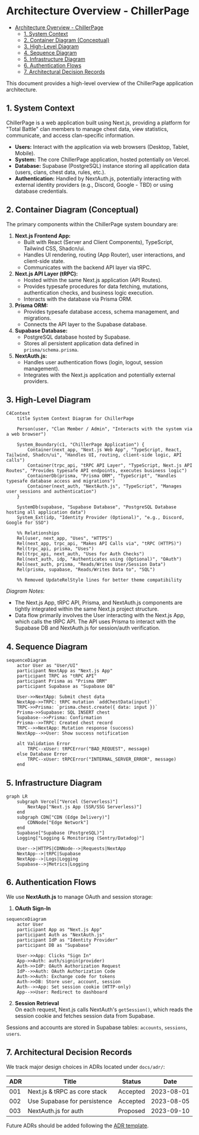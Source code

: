 # Architecture Overview - ChillerPage

<!-- Table of Contents -->
- [Architecture Overview - ChillerPage](#architecture-overview---chillerpage)
  - [1. System Context](#1-system-context)
  - [2. Container Diagram (Conceptual)](#2-container-diagram-conceptual)
  - [3. High-Level Diagram](#3-high-level-diagram)
  - [4. Sequence Diagram](#4-sequence-diagram)
  - [5. Infrastructure Diagram](#5-infrastructure-diagram)
  - [6. Authentication Flows](#6-authentication-flows)
  - [7. Architectural Decision Records](#7-architectural-decision-records)

This document provides a high-level overview of the ChillerPage application architecture.

## 1. System Context

ChillerPage is a web application built using Next.js, providing a platform for "Total Battle" clan members to manage chest data, view statistics, communicate, and access clan-specific information.

*   **Users:** Interact with the application via web browsers (Desktop, Tablet, Mobile).
*   **System:** The core ChillerPage application, hosted potentially on Vercel.
*   **Database:** Supabase (PostgreSQL) instance storing all application data (users, clans, chest data, rules, etc.).
*   **Authentication:** Handled by NextAuth.js, potentially interacting with external identity providers (e.g., Discord, Google - TBD) or using database credentials.

## 2. Container Diagram (Conceptual)

The primary components within the ChillerPage system boundary are:

1.  **Next.js Frontend App:**
    *   Built with React (Server and Client Components), TypeScript, Tailwind CSS, Shadcn/ui.
    *   Handles UI rendering, routing (App Router), user interactions, and client-side state.
    *   Communicates with the backend API layer via tRPC.
2.  **Next.js API Layer (tRPC):**
    *   Hosted within the same Next.js application (API Routes).
    *   Provides typesafe procedures for data fetching, mutations, authentication checks, and business logic execution.
    *   Interacts with the database via Prisma ORM.
3.  **Prisma ORM:**
    *   Provides typesafe database access, schema management, and migrations.
    *   Connects the API layer to the Supabase database.
4.  **Supabase Database:**
    *   PostgreSQL database hosted by Supabase.
    *   Stores all persistent application data defined in `prisma/schema.prisma`.
5.  **NextAuth.js:**
    *   Handles user authentication flows (login, logout, session management).
    *   Integrates with the Next.js application and potentially external providers.

## 3. High-Level Diagram

```mermaid
C4Context
    title System Context Diagram for ChillerPage

    Person(user, "Clan Member / Admin", "Interacts with the system via a web browser")

    System_Boundary(c1, "ChillerPage Application") {
        Container(next_app, "Next.js Web App", "TypeScript, React, Tailwind, Shadcn/ui", "Handles UI, routing, client-side logic, API calls")
        Container(trpc_api, "tRPC API Layer", "TypeScript, Next.js API Routes", "Provides typesafe API endpoints, executes business logic")
        ContainerDb(prisma, "Prisma ORM", "TypeScript", "Handles typesafe database access and migrations")
        Container(next_auth, "NextAuth.js", "TypeScript", "Manages user sessions and authentication")
    }

    SystemDb(supabase, "Supabase Database", "PostgreSQL Database hosting all application data")
    System_Ext(idp, "Identity Provider (Optional)", "e.g., Discord, Google for SSO")

    %% Relationships
    Rel(user, next_app, "Uses", "HTTPS")
    Rel(next_app, trpc_api, "Makes API Calls via", "tRPC (HTTPS)")
    Rel(trpc_api, prisma, "Uses")
    Rel(trpc_api, next_auth, "Uses for Auth Checks")
    Rel(next_auth, idp, "Authenticates using (Optional)", "OAuth")
    Rel(next_auth, prisma, "Reads/Writes User/Session Data")
    Rel(prisma, supabase, "Reads/Writes Data to", "SQL")

    %% Removed UpdateRelStyle lines for better theme compatibility
```

*Diagram Notes:*
*   The Next.js App, tRPC API, Prisma, and NextAuth.js components are tightly integrated within the same Next.js project structure.
*   Data flow primarily involves the User interacting with the Next.js App, which calls the tRPC API. The API uses Prisma to interact with the Supabase DB and NextAuth.js for session/auth verification.

## 4. Sequence Diagram

```mermaid
sequenceDiagram
    actor User as "User/UI"
    participant NextApp as "Next.js App"
    participant TRPC as "tRPC API"
    participant Prisma as "Prisma ORM"
    participant Supabase as "Supabase DB"

    User->>NextApp: Submit chest data
    NextApp->>TRPC: tRPC mutation `addChestData(input)`
    TRPC->>Prisma: `prisma.chest.create({ data: input })`
    Prisma->>Supabase: SQL INSERT chest
    Supabase-->>Prisma: Confirmation
    Prisma-->>TRPC: Created chest record
    TRPC-->>NextApp: Mutation response (success)
    NextApp-->>User: Show success notification

    alt Validation Error
        TRPC--xUser: tRPCError("BAD_REQUEST", message)
    else Database Error
        TRPC--xUser: tRPCError("INTERNAL_SERVER_ERROR", message)
    end
```

## 5. Infrastructure Diagram

```mermaid
graph LR
    subgraph Vercel["Vercel (Serverless)"]
        NextApp["Next.js App (SSR/SSG Serverless)"]
    end
    subgraph CDN["CDN (Edge Delivery)"]
        CDNNode["Edge Network"]
    end
    Supabase["Supabase (PostgreSQL)"]
    Logging["Logging & Monitoring (Sentry/Datadog)"]

    User-->|HTTPS|CDNNode-->|Requests|NextApp
    NextApp-->|tRPC|Supabase
    NextApp-->|Logs|Logging
    Supabase-->|Metrics|Logging
```

## 6. Authentication Flows

We use **NextAuth.js** to manage OAuth and session storage:

1. **OAuth Sign-In**  

```mermaid
sequenceDiagram
    actor User
    participant App as "Next.js App"
    participant Auth as "NextAuth.js"
    participant IdP as "Identity Provider"
    participant DB as "Supabase"

    User->>App: Clicks "Sign In"
    App->>Auth: auth/signin(provider)
    Auth->>IdP: OAuth Authorization Request
    IdP-->>Auth: OAuth Authorization Code
    Auth->>Auth: Exchange code for tokens
    Auth->>DB: Store user, account, session
    Auth-->>App: Set session cookie (HTTP-only)
    App-->>User: Redirect to dashboard
```

2. **Session Retrieval**  
On each request, Next.js calls NextAuth's `getSession()`, which reads the session cookie and fetches session data from Supabase.  

Sessions and accounts are stored in Supabase tables: `accounts`, `sessions`, `users`.

## 7. Architectural Decision Records

We track major design choices in ADRs located under `docs/adr/`:

| ADR  | Title                         | Status   | Date       |
|------|-------------------------------|----------|------------|
| 001  | Next.js & tRPC as core stack | Accepted | 2023-08-01 |
| 002  | Use Supabase for persistence  | Accepted | 2023-08-05 |
| 003  | NextAuth.js for auth          | Proposed | 2023-09-10 |

Future ADRs should be added following the [ADR template](docs/adr/template.md).
